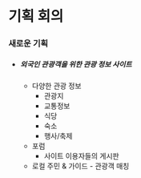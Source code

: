 # 기획 회의

### 새로운 기획

- ##### 외국인 관광객을 위한 관광 정보 사이트

  - 다양한 관광 정보
    - 관광지
    - 교통정보
    - 식당
    - 숙소
    - 행사/축제
  - 포럼
    - 사이트 이용자들의 게시판
  - 로컬 주민 & 가이드 - 관광객 매칭